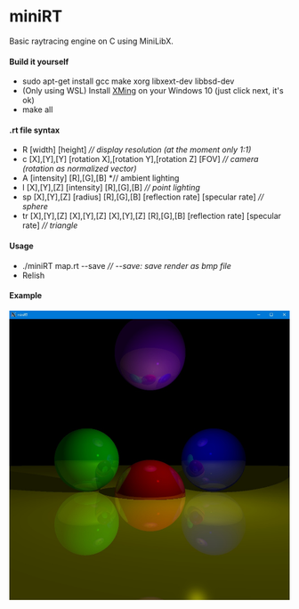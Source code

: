 # miniRT  
Basic raytracing engine on C using MiniLibX.  

#### Build it yourself

- sudo apt-get install gcc make xorg libxext-dev libbsd-dev  
- (Only using WSL) Install [XMing](https://sourceforge.net/projects/xming/) on your Windows 10 (just click next, it's ok)  
- make all  

#### .rt file syntax

- R [width] [height] *// display resolution (at the moment only 1:1)*  
- c [X],[Y],[Y] [rotation X],[rotation Y],[rotation Z] [FOV] *// camera (rotation as normalized vector)*  
- A [intensity] [R],[G],[B] *// ambient lighting
- l [X],[Y],[Z] [intensity] [R],[G],[B] *// point lighting*
- sp [X],[Y],[Z] [radius] [R],[G],[B] [reflection rate] [specular rate] *// sphere*
- tr [X],[Y],[Z] [X],[Y],[Z] [X],[Y],[Z] [R],[G],[B] [reflection rate] [specular rate] *// triangle*
#### Usage

- ./miniRT map.rt --save *// --save: save render as bmp file*  
- Relish  

#### Example

![Beautiful render](https://github.com/awend0/miniRT/blob/master/screenshots/image.jpg?raw=true)
